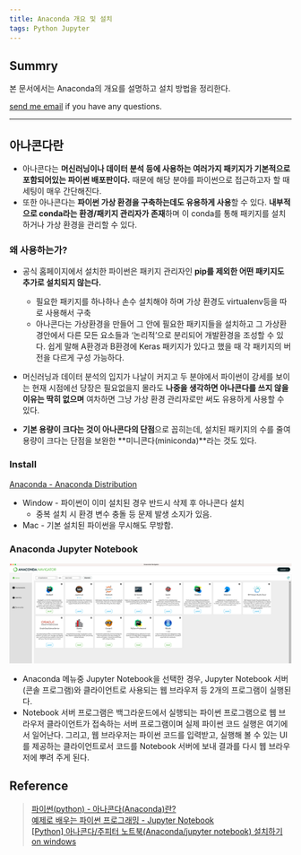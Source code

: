```yaml
---
title: Anaconda 개요 및 설치
tags: Python Jupyter
---
```


## Summry

본 문서에서는 Anaconda의 개요를 설명하고 설치 방법을 정리한다.

[send me email](mailto:jewel7492@gmail.com) if you have any questions.

<!--more-->

---

## 아나콘다란

- 아나콘다는 **머신러닝이나 데이터 분석 등에 사용하는 여러가지 패키지가 기본적으로 포함되어있는 파이썬 배포판이다.** 때문에 해당 분야를 파이썬으로 접근하고자 할 때 세팅이 매우 간단해진다.
- 또한 아나콘다는 **파이썬 가상 환경을 구축하는데도 유용하게 사용**할 수 있다. **내부적으로 conda라는 환경/패키지 관리자가 존재**하며 이 conda를 통해 패키지를 설치하거나 가상 환경을 관리할 수 있다.

### 왜 사용하는가?

- 공식 홈페이지에서 설치한 파이썬은 패키지 관리자인 **pip를 제외한 어떤 패키지도 추가로 설치되지 않는다.**
    - 필요한 패키지를 하나하나 손수 설치해야 하며 가상 환경도 virtualenv등을 따로 사용해서 구축
    - 아나콘다는 가상환경을 만들어 그 안에 필요한 패키지들을 설치하고 그 가상환경안에서 다른 모든 요소들과 ‘논리적’으로 분리되어 개발환경을 조성할 수 있다. 쉽게 말해 A환경과 B환경에 Keras 패키지가 있다고 했을 때 각 패키지의 버전을 다르게 구성 가능하다.

- 머신러닝과 데이터 분석의 입지가 나날이 커지고 두 분야에서 파이썬이 강세를 보이는 현재 시점에선 당장은 필요없을지 몰라도 **나중을 생각하면 아나콘다를 쓰지 않을 이유는 딱히 없으며** 여차하면 그냥 가상 환경 관리자로만 써도 유용하게 사용할 수 있다.
- **기본 용량이 크다는 것이 아나콘다의 단점**으로 꼽히는데, 설치된 패키지의 수를 줄여 용량이 크다는 단점을 보완한 **미니콘다(miniconda)**라는 것도 있다.

### Install

[Anaconda - Anaconda Distribution](https://www.anaconda.com/products/distribution)

- Window - 파이썬이 이미 설치된 경우 반드시 삭제 후 아나콘다 설치
    - 중복 설치 시 환경 변수 충돌 등 문제 발생 소지가 있음.
- Mac - 기본 설치된 파이썬을 무시해도 무방함.

### Anaconda Jupyter Notebook

![그림1](/assets/Python/Anaconda_install/1.png)

- Anaconda 메뉴중 Jupyter Notebook을 선택한 경우, Jupyter Notebook 서버 (콘솔 프로그램)와 클라이언트로 사용되는 웹 브라우저 등 2개의 프로그램이 실행된다.
- Notebook 서버 프로그램은 백그라운드에서 실행되는 파이썬 프로그램으로 웹 브라우저 클라이언트가 접속하는 서버 프로그램이며 실제 파이썬 코드 실행은 여기에서 일어난다. 그리고, 웹 브라우저는 파이썬 코드를 입력받고, 실행해 볼 수 있는 UI를 제공하는 클라이언트로서 코드를 Notebook 서버에 보내 결과를 다시 웹 브라우저에 뿌려 주게 된다.

## Reference

> [파이썬(python) - 아나콘다(Anaconda)란?](https://tibetsandfox.tistory.com/36)  
> [예제로 배우는 파이썬 프로그래밍 - Jupyter Notebook](http://pythonstudy.xyz/python/article/514-Jupyter-Notebook)  
> [[Python] 아나콘다/주피터 노트북(Anaconda/jupyter notebook) 설치하기 on windows](https://annajang.tistory.com/26)